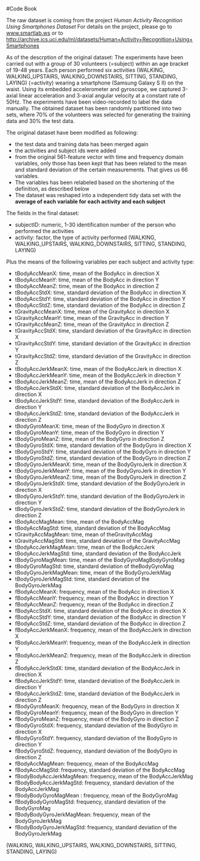 #Code Book

The raw dataset is coming from the project _Human Activity Recognition Using Smartphones Dataset_
For details on the project, please go to www.smartlab.ws or to http://archive.ics.uci.edu/ml/datasets/Human+Activity+Recognition+Using+Smartphones

As of the descrption of the original dataset:
The experiments have been carried out with a group of 30 volunteers (=subject) within an age bracket of 19-48 years. Each person performed six activities (WALKING, WALKING_UPSTAIRS, WALKING_DOWNSTAIRS, SITTING, STANDING, LAYING) (=activity) wearing a smartphone (Samsung Galaxy S II) on the waist. Using its embedded accelerometer and gyroscope, we captured 3-axial linear acceleration and 3-axial angular velocity at a constant rate of 50Hz. The experiments have been video-recorded to label the data manually. The obtained dataset has been randomly partitioned into two sets, where 70% of the volunteers was selected for generating the training data and 30% the test data. 

The original dataset have been modified as following:
- the test data and training data has been merged again
- the activities and subject ids were added
- from the original 561-feature vector with time and frequency domain variables, only those has been kept that has been related to the mean and standard deviation of the certain measurements. That gives us 66 variables.
- The variables has been relabeled based on the shortening of the definition, as described below
- The dataset was reshaped into a independent tidy data set with the **average of each variable for each activity and each subject**


The fields in the final dataset:
- subjectID: numeric, 1-30 identification number of the person who performed the activities
- activity: factor, the type of activity performed (WALKING, WALKING_UPSTAIRS, WALKING_DOWNSTAIRS, SITTING, STANDING, LAYING)

Plus the means of the following variables per each subject and activity type:
- tBodyAccMeanX: time, mean of the BodyAcc in direction X
- tBodyAccMeanY: time, mean of the BodyAcc in direction Y
- tBodyAccMeanZ: time, mean of the BodyAcc in direction Z
- tBodyAccStdX: time, standard deviation of the BodyAcc in direction X
- tBodyAccStdY: time, standard deviation of the BodyAcc in direction Y
- tBodyAccStdZ: time, standard deviation of the BodyAcc in direction Z
- tGravityAccMeanX: time, mean of the GravityAcc in direction X
- tGravityAccMeanY: time, mean of the GravityAcc in direction Y
- tGravityAccMeanZ: time, mean of the GravityAcc in direction Z
- tGravityAccStdX: time, standard deviation of the GravityAcc in direction X
- tGravityAccStdY: time, standard deviation of the GravityAcc in direction Y
- tGravityAccStdZ: time, standard deviation of the GravityAcc in direction Z
- tBodyAccJerkMeanX: time, mean of the BodyAccJerk in direction X
- tBodyAccJerkMeanY: time, mean of the BodyAccJerk in direction Y
- tBodyAccJerkMeanZ: time, mean of the BodyAccJerk in direction Z
- tBodyAccJerkStdX: time, standard deviation of the BodyAccJerk in direction X
- tBodyAccJerkStdY: time, standard deviation of the BodyAccJerk in direction Y
- tBodyAccJerkStdZ: time, standard deviation of the BodyAccJerk in direction Z
- tBodyGyroMeanX: time, mean of the BodyGyro in direction X
- tBodyGyroMeanY: time, mean of the BodyGyro in direction Y
- tBodyGyroMeanZ: time, mean of the BodyGyro in direction Z
- tBodyGyroStdX: time, standard deviation of the BodyGyro in direction X
- tBodyGyroStdY: time, standard deviation of the BodyGyro in direction Y
- tBodyGyroStdZ: time, standard deviation of the BodyGyro in direction Z
- tBodyGyroJerkMeanX: time, mean of the BodyGyroJerk in direction X
- tBodyGyroJerkMeanY: time, mean of the BodyGyroJerk in direction Y
- tBodyGyroJerkMeanZ: time, mean of the BodyGyroJerk in direction Z
- tBodyGyroJerkStdX: time, standard deviation of the BodyGyroJerk in direction X
- tBodyGyroJerkStdY: time, standard deviation of the BodyGyroJerk in direction Y
- tBodyGyroJerkStdZ: time, standard deviation of the BodyGyroJerk in direction Z
- tBodyAccMagMean: time, mean of the BodyAccMag
- tBodyAccMagStd:  time, standard deviation of the BodyAccMag
- tGravityAccMagMean: time, mean of theGravityAccMag
- tGravityAccMagStd: time, standard deviation of the GravityAccMag
- tBodyAccJerkMagMean: time, mean of the BodyAccJerk
- tBodyAccJerkMagStd: time, standard deviation of the BodyAccJerk
- tBodyGyroMagMean: time, mean of the BodyGyroMagBodyGyroMag
- tBodyGyroMagStd: time, standard deviation of theBodyGyroMag
- tBodyGyroJerkMagMean: time, mean of the BodyGyroJerkMag
- tBodyGyroJerkMagStd: time, standard deviation of the BodyGyroJerkMag
- fBodyAccMeanX: frequency, mean of the BodyAcc in direction X
- fBodyAccMeanY: frequency, mean of the BodyAcc in direction Y
- fBodyAccMeanZ: frequency, mean of the BodyAcc in direction Z
- fBodyAccStdX: time, standard deviation of the BodyAcc in direction X
- fBodyAccStdY: time, standard deviation of the BodyAcc in direction Y
- fBodyAccStdZ: time, standard deviation of the BodyAcc in direction Z
- fBodyAccJerkMeanX: frequency, mean of the BodyAccJerk in direction X
- fBodyAccJerkMeanY: frequency, mean of the BodyAccJerk in direction Y
- fBodyAccJerkMeanZ: frequency, mean of the BodyAccJerk in direction Z
- fBodyAccJerkStdX: time, standard deviation of the BodyAccJerk in direction X
- fBodyAccJerkStdY: time, standard deviation of the BodyAccJerk in direction Y
- fBodyAccJerkStdZ: time, standard deviation of the BodyAccJerk in direction Z
- fBodyGyroMeanX: frequency, mean of the BodyGyro in direction X
- fBodyGyroMeanY: frequency, mean of the BodyGyro in direction Y
- fBodyGyroMeanZ: frequency, mean of the BodyGyro in direction Z
- fBodyGyroStdX: frequency, standard deviation of the BodyGyro in direction X
- fBodyGyroStdY: frequency, standard deviation of the BodyGyro in direction Y
- fBodyGyroStdZ: frequency, standard deviation of the BodyGyro in direction Z
- fBodyAccMagMean: frequency, mean of the BodyAccMag
- fBodyAccMagStd: frequency, standard deviation of the BodyAccMag
- fBodyBodyAccJerkMagMean: frequency, mean of the BodyAccJerkMag
- fBodyBodyAccJerkMagStd: frequency, standard deviation of the BodyAccJerkMag
- fBodyBodyGyroMagMean : frequency, mean of the BodyGyroMag
- fBodyBodyGyroMagStd: frequency, standard deviation of the BodyGyroMag
- fBodyBodyGyroJerkMagMean: frequency, mean of the BodyGyroJerkMag
- fBodyBodyGyroJerkMagStd: frequency, standard deviation of the BodyGyroJerkMag







(WALKING, WALKING_UPSTAIRS, WALKING_DOWNSTAIRS, SITTING, STANDING, LAYING)
